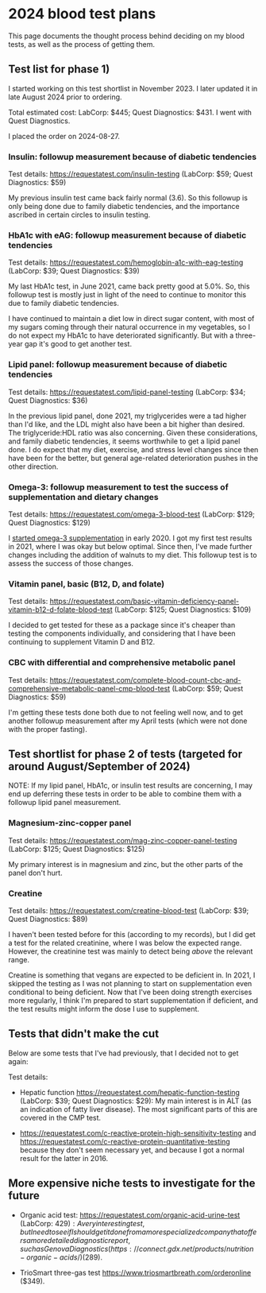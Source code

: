 # 2024 blood test plans

This page documents the thought process behind deciding on my blood
tests, as well as the process of getting them.

## Test list for phase 1)

I started working on this test shortlist in November 2023. I later
updated it in late August 2024 prior to ordering.

Total estimated cost: LabCorp: $445; Quest Diagnostics: $431. I went
with Quest Diagnostics.

I placed the order on 2024-08-27.

### Insulin: followup measurement because of diabetic tendencies

Test details: https://requestatest.com/insulin-testing (LabCorp: $59; Quest Diagnostics: $59)

My previous insulin test came back fairly normal (3.6). So this
followup is only being done due to family diabetic tendencies, and the
importance ascribed in certain circles to insulin testing.

### HbA1c with eAG: followup measurement because of diabetic tendencies

Test details: https://requestatest.com/hemoglobin-a1c-with-eag-testing (LabCorp: $39; Quest Diagnostics: $39)

My last HbA1c test, in June 2021, came back pretty good at 5.0%. So,
this followup test is mostly just in light of the need to continue to
monitor this due to family diabetic tendencies.

I have continued to maintain a diet low in direct sugar content, with
most of my sugars coming through their natural occurrence in my
vegetables, so I do not expect my HbA1c to have deteriorated
significantly. But with a three-year gap it's good to get another
test.

### Lipid panel: followup measurement because of diabetic tendencies

Test details: https://requestatest.com/lipid-panel-testing (LabCorp: $34; Quest Diagnostics: $36)

In the previous lipid panel, done 2021, my triglycerides were a tad
higher than I'd like, and the LDL might also have been a bit higher
than desired. The triglyceride:HDL ratio was also concerning. Given
these considerations, and family diabetic tendencies, it seems
worthwhile to get a lipid panel done. I do expect that my diet,
exercise, and stress level changes since then have been for the
better, but general age-related deterioration pushes in the other
direction.

### Omega-3: followup measurement to test the success of supplementation and dietary changes

Test details: https://requestatest.com/omega-3-blood-test (LabCorp: $129; Quest Diagnostics: $129)

I [started omega-3
supplementation](../2019/2019-12-30-decision-to-start-taking-omega-3-supplements.md)
in early 2020. I got my first test results in 2021, where I was okay
but below optimal. Since then, I've made further changes including the
addition of walnuts to my diet. This followup test is to assess the
success of those changes.

### Vitamin panel, basic (B12, D, and folate)

Test details: https://requestatest.com/basic-vitamin-deficiency-panel-vitamin-b12-d-folate-blood-test (LabCorp: $125; Quest Diagnostics: $109)

I decided to get tested for these as a package since it's cheaper than
testing the components individually, and considering that I have been
continuing to supplement Vitamin D and B12.

### CBC with differential and comprehensive metabolic panel

Test details: https://requestatest.com/complete-blood-count-cbc-and-comprehensive-metabolic-panel-cmp-blood-test (LabCorp: $59; Quest Diagnostics: $59)

I'm getting these tests done both due to not feeling well now, and to
get another followup measurement after my April tests (which were not
done with the proper fasting).

## Test shortlist for phase 2 of tests (targeted for around August/September of 2024)

NOTE: If my lipid panel, HbA1c, or insulin test results are concerning,
I may end up deferring these tests in order to be able to combine them
with a followup lipid panel measurement.

### Magnesium-zinc-copper panel

Test details: https://requestatest.com/mag-zinc-copper-panel-testing (LabCorp: $125; Quest Diagnostics: $125)

My primary interest is in magnesium and zinc, but the other parts of the panel don't hurt.

### Creatine

Test details: https://requestatest.com/creatine-blood-test (LabCorp: $39; Quest Diagnostics: $89)

I haven't been tested before for this (according to my records), but I
did get a test for the related creatinine, where I was below the
expected range. However, the creatinine test was mainly to detect
being *above* the relevant range.

Creatine is something that vegans are expected to be deficient in. In
2021, I skipped the testing as I was not planning to start on
supplementation even conditional to being deficient. Now that I've
been doing strength exercises more regularly, I think I'm prepared to
start supplementation if deficient, and the test results might inform
the dose I use to supplement.

## Tests that didn't make the cut

Below are some tests that I've had previously, that I decided not to get again:

Test details:

* Hepatic function https://requestatest.com/hepatic-function-testing
  (LabCorp: $39; Quest Diagnostics: $29): My main interest is in ALT
  (as an indication of fatty liver disease). The most significant
  parts of this are covered in the CMP test.

* https://requestatest.com/c-reactive-protein-high-sensitivity-testing
  and https://requestatest.com/c-reactive-protein-quantitative-testing
  because they don't seem necessary yet, and because I got a normal
  result for the latter in 2016.

## More expensive niche tests to investigate for the future

* Organic acid test: https://requestatest.com/organic-acid-urine-test
  (LabCorp: $429): A very interesting test, but I need to see if I
  should get it done from a more specialized company that offers a
  more detailed diagnostic report, such as Genova Diagnostics
  (https://connect.gdx.net/products/nutrition-organic-acids/) ($289).

* TrioSmart three-gas test https://www.triosmartbreath.com/orderonline
  ($349).
